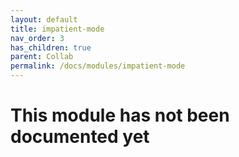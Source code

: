 ```yaml
---
layout: default
title: impatient-mode
nav_order: 3
has_children: true
parent: Collab
permalink: /docs/modules/impatient-mode
---
```


# This module has not been documented yet
